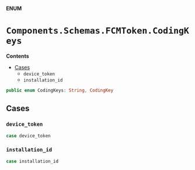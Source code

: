 **ENUM**

# `Components.Schemas.FCMToken.CodingKeys`

**Contents**

- [Cases](#cases)
  - `device_token`
  - `installation_id`

```swift
public enum CodingKeys: String, CodingKey
```

## Cases
### `device_token`

```swift
case device_token
```

### `installation_id`

```swift
case installation_id
```
